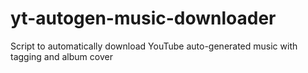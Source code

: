 # yt-autogen-music-downloader
Script to automatically download YouTube auto-generated music with tagging and album cover
